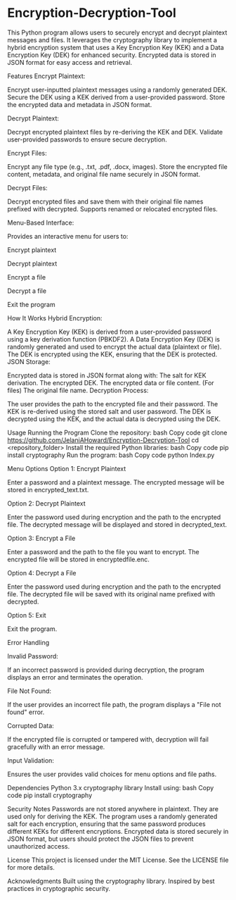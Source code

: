 # Encryption-Decryption-Tool

This Python program allows users to securely encrypt and decrypt plaintext messages and files. It leverages the cryptography library to implement a hybrid encryption system that uses a Key Encryption Key (KEK) and a Data Encryption Key (DEK) for enhanced security. Encrypted data is stored in JSON format for easy access and retrieval.

Features
Encrypt Plaintext:

Encrypt user-inputted plaintext messages using a randomly generated DEK.
Secure the DEK using a KEK derived from a user-provided password.
Store the encrypted data and metadata in JSON format.

Decrypt Plaintext:

Decrypt encrypted plaintext files by re-deriving the KEK and DEK.
Validate user-provided passwords to ensure secure decryption.

Encrypt Files:

Encrypt any file type (e.g., .txt, .pdf, .docx, images).
Store the encrypted file content, metadata, and original file name securely in JSON format.

Decrypt Files:

Decrypt encrypted files and save them with their original file names prefixed with decrypted.
Supports renamed or relocated encrypted files.

Menu-Based Interface:

Provides an interactive menu for users to:

Encrypt plaintext

Decrypt plaintext

Encrypt a file

Decrypt a file

Exit the program

How It Works
Hybrid Encryption:

A Key Encryption Key (KEK) is derived from a user-provided password using a key derivation function (PBKDF2).
A Data Encryption Key (DEK) is randomly generated and used to encrypt the actual data (plaintext or file).
The DEK is encrypted using the KEK, ensuring that the DEK is protected.
JSON Storage:

Encrypted data is stored in JSON format along with:
The salt for KEK derivation.
The encrypted DEK.
The encrypted data or file content.
(For files) The original file name.
Decryption Process:

The user provides the path to the encrypted file and their password.
The KEK is re-derived using the stored salt and user password.
The DEK is decrypted using the KEK, and the actual data is decrypted using the DEK.

Usage
Running the Program
Clone the repository:
bash
Copy code
git clone https://github.com/JelaniAHoward/Encryption-Decryption-Tool
cd <repository_folder>
Install the required Python libraries:
bash
Copy code
pip install cryptography
Run the program:
bash
Copy code
python Index.py

Menu Options
Option 1: Encrypt Plaintext

Enter a password and a plaintext message.
The encrypted message will be stored in encrypted_text.txt.

Option 2: Decrypt Plaintext

Enter the password used during encryption and the path to the encrypted file.
The decrypted message will be displayed and stored in decrypted_text.

Option 3: Encrypt a File

Enter a password and the path to the file you want to encrypt.
The encrypted file will be stored in encryptedfile.enc.

Option 4: Decrypt a File

Enter the password used during encryption and the path to the encrypted file.
The decrypted file will be saved with its original name prefixed with decrypted.

Option 5: Exit

Exit the program.

Error Handling

Invalid Password:

If an incorrect password is provided during decryption, the program displays an error and terminates the operation.

File Not Found:

If the user provides an incorrect file path, the program displays a "File not found" error.

Corrupted Data:

If the encrypted file is corrupted or tampered with, decryption will fail gracefully with an error message.

Input Validation:

Ensures the user provides valid choices for menu options and file paths.

Dependencies
Python 3.x
cryptography library
Install using:
bash
Copy code
pip install cryptography

Security Notes
Passwords are not stored anywhere in plaintext. They are used only for deriving the KEK.
The program uses a randomly generated salt for each encryption, ensuring that the same password produces different KEKs for different encryptions.
Encrypted data is stored securely in JSON format, but users should protect the JSON files to prevent unauthorized access.

License
This project is licensed under the MIT License. See the LICENSE file for more details.

Acknowledgments
Built using the cryptography library.
Inspired by best practices in cryptographic security.

